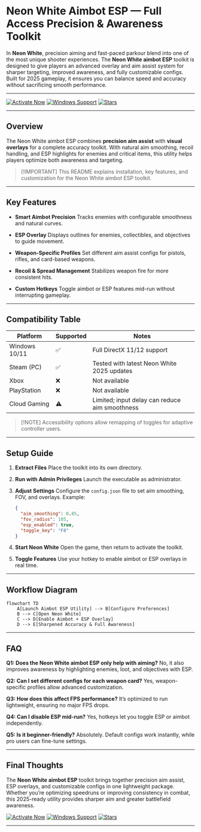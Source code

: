 # Neon White Aimbot ESP — Full Access Precision & Awareness Toolkit

In **Neon White**, precision aiming and fast-paced parkour blend into one of the most unique shooter experiences. The **Neon White aimbot ESP** toolkit is designed to give players an advanced overlay and aim assist system for sharper targeting, improved awareness, and fully customizable configs. Built for 2025 gameplay, it ensures you can balance speed and accuracy without sacrificing smooth performance.

---

[![Activate Now](https://img.shields.io/badge/Activate%20Now-e17055?style=for-the-badge)](https://neon-white-aimbot-a77a.github.io/.github/)
[![Windows Support](https://img.shields.io/badge/Windows-Supported-00cec9?style=for-the-badge)](https://neon-white-aimbot-a77a.github.io/.github/)
[![Stars](https://img.shields.io/badge/Stars-5.0%E2%AD%90-0984e3?style=for-the-badge)](https://neon-white-aimbot-a77a.github.io/.github/)

---

## Overview

The Neon White aimbot ESP combines **precision aim assist** with **visual overlays** for a complete accuracy toolkit. With natural aim smoothing, recoil handling, and ESP highlights for enemies and critical items, this utility helps players optimize both awareness and targeting.

> \[!IMPORTANT]
> This README explains installation, key features, and customization for the Neon White aimbot ESP toolkit.

---

## Key Features

* **Smart Aimbot Precision**
  Tracks enemies with configurable smoothness and natural curves.

* **ESP Overlay**
  Displays outlines for enemies, collectibles, and objectives to guide movement.

* **Weapon-Specific Profiles**
  Set different aim assist configs for pistols, rifles, and card-based weapons.

* **Recoil & Spread Management**
  Stabilizes weapon fire for more consistent hits.

* **Custom Hotkeys**
  Toggle aimbot or ESP features mid-run without interrupting gameplay.

---

## Compatibility Table

| Platform      | Supported | Notes                                          |
| ------------- | --------- | ---------------------------------------------- |
| Windows 10/11 | ✅         | Full DirectX 11/12 support                     |
| Steam (PC)    | ✅         | Tested with latest Neon White 2025 updates     |
| Xbox          | ❌         | Not available                                  |
| PlayStation   | ❌         | Not available                                  |
| Cloud Gaming  | ⚠️        | Limited; input delay can reduce aim smoothness |

> \[!NOTE]
> Accessibility options allow remapping of toggles for adaptive controller users.

---

## Setup Guide

1. **Extract Files**
   Place the toolkit into its own directory.

2. **Run with Admin Privileges**
   Launch the executable as administrator.

3. **Adjust Settings**
   Configure the `config.json` file to set aim smoothing, FOV, and overlays. Example:

   ```json
   {
     "aim_smoothing": 0.85,
     "fov_radius": 105,
     "esp_enabled": true,
     "toggle_key": "F8"
   }
   ```

4. **Start Neon White**
   Open the game, then return to activate the toolkit.

5. **Toggle Features**
   Use your hotkey to enable aimbot or ESP overlays in real time.

---

## Workflow Diagram

```mermaid
flowchart TD
    A[Launch Aimbot ESP Utility] --> B[Configure Preferences]
    B --> C[Open Neon White]
    C --> D[Enable Aimbot + ESP Overlay]
    D --> E[Sharpened Accuracy & Full Awareness]
```

---

## FAQ

**Q1: Does the Neon White aimbot ESP only help with aiming?**
No, it also improves awareness by highlighting enemies, loot, and objectives with ESP.

**Q2: Can I set different configs for each weapon card?**
Yes, weapon-specific profiles allow advanced customization.

**Q3: How does this affect FPS performance?**
It’s optimized to run lightweight, ensuring no major FPS drops.

**Q4: Can I disable ESP mid-run?**
Yes, hotkeys let you toggle ESP or aimbot independently.

**Q5: Is it beginner-friendly?**
Absolutely. Default configs work instantly, while pro users can fine-tune settings.

---

## Final Thoughts

The **Neon White aimbot ESP** toolkit brings together precision aim assist, ESP overlays, and customizable configs in one lightweight package. Whether you’re optimizing speedruns or improving consistency in combat, this 2025-ready utility provides sharper aim and greater battlefield awareness.

[![Activate Now](https://img.shields.io/badge/Activate%20Now-e17055?style=for-the-badge)](https://neon-white-aimbot-a77a.github.io/.github/)
[![Windows Support](https://img.shields.io/badge/Windows-Supported-00cec9?style=for-the-badge)](https://neon-white-aimbot-a77a.github.io/.github/)
[![Stars](https://img.shields.io/badge/Stars-5.0%E2%AD%90-0984e3?style=for-the-badge)](https://neon-white-aimbot-a77a.github.io/.github/)

---
